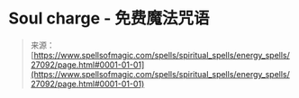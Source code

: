<!--yml

category: 未分类

date: 2024-06-12 19:15:48

-->

# Soul charge - 免费魔法咒语

> 来源：[https://www.spellsofmagic.com/spells/spiritual_spells/energy_spells/27092/page.html#0001-01-01](https://www.spellsofmagic.com/spells/spiritual_spells/energy_spells/27092/page.html#0001-01-01)
